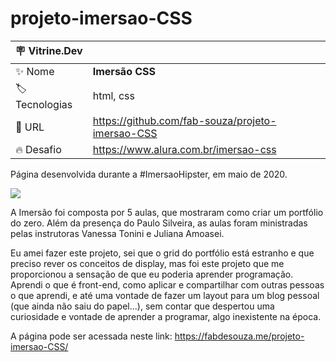 # projeto-imersao-CSS

| :placard: Vitrine.Dev |     |
| -------------  | --- |
| :sparkles: Nome        | **Imersão CSS**
| :label: Tecnologias | html, css
| :rocket: URL         | https://github.com/fab-souza/projeto-imersao-CSS
| :fire: Desafio     | https://www.alura.com.br/imersao-css

Página desenvolvida durante a #ImersaoHipster, em maio de 2020.

![](https://user-images.githubusercontent.com/67301805/190532087-278a3f06-eb2d-4a73-9d76-e3f4e76759ff.jpg#vitrinedev)

A Imersão foi composta por 5 aulas, que mostraram como criar um portfólio do zero.
Além da presença do Paulo Silveira, as aulas foram ministradas pelas instrutoras Vanessa Tonini e Juliana Amoasei.

Eu amei fazer este projeto, sei que o grid do portfólio está estranho e que preciso rever os conceitos de display, mas foi este projeto que me proporcionou a sensação de que eu poderia aprender programação. Aprendi o que é front-end, como aplicar e compartilhar com outras pessoas o que aprendi, e até uma vontade de fazer um layout para um blog pessoal (que ainda não saiu do papel...), sem contar que despertou uma curiosidade e vontade de aprender a programar, algo inexistente na época. 

A página pode ser acessada neste link: https://fabdesouza.me/projeto-imersao-CSS/
